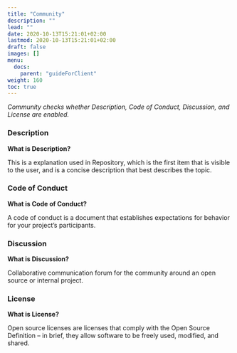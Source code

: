 ```yaml
---
title: "Community"
description: ""
lead: ""
date: 2020-10-13T15:21:01+02:00
lastmod: 2020-10-13T15:21:01+02:00
draft: false
images: []
menu:
  docs:
    parent: "guideForClient"
weight: 160
toc: true
---
```


_Community checks whether Description, Code of Conduct, Discussion, and License are enabled._

### Description

**What is Description?**

This is a explanation used in Repository, which is the first item that is visible to the user, and is a concise description that best describes the topic.

### Code of Conduct

**What is Code of Conduct?**

A code of conduct is a document that establishes expectations for behavior for your project’s participants.

### Discussion

**What is Discussion?**

Collaborative communication forum for the community around an open source or internal project.

### License

**What is License?**

Open source licenses are licenses that comply with the Open Source Definition – in brief, they allow software to be freely used, modified, and shared.
